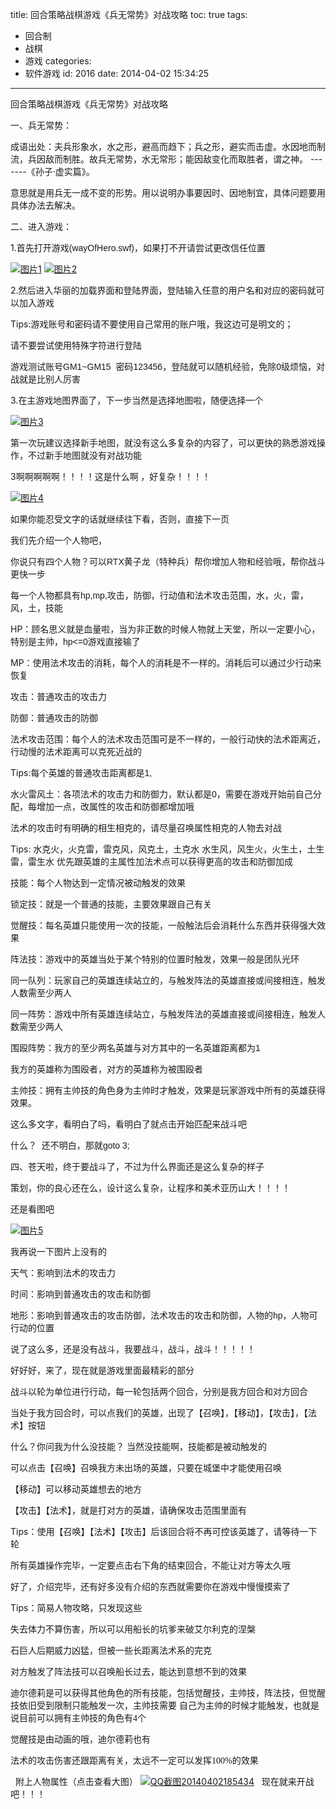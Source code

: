 title: 回合策略战棋游戏《兵无常势》对战攻略
toc: true
tags:
  - 回合制
  - 战棋
  - 游戏
categories:
  - 软件游戏
id: 2016
date: 2014-04-02 15:34:25
---

回合策略战棋游戏《兵无常势》对战攻略

一、兵无常势：

成语出处：夫兵形象水，水之形，避高而趋下；兵之形，避实而击虚。水因地而制流，兵因敌而制胜。故兵无常势，水无常形；能因敌变化而取胜者，谓之神。 -------《孙子·<span style="font-family: 宋体;">虚实</span>篇》。

意思就是用兵无一成不变的形势。用以说明办事要因时、因地制宜，具体问题要用具体办法去解决。

二、进入游戏：

1.<span style="font-family: 宋体;">首先打开游戏</span><span style="font-family: Arial;">(wayOfHero.swf)</span><span style="font-family: 宋体;">，如果打不开请尝试更改信任位置</span>

[![图片1](http://acshiryu.com/wp-content/uploads/2014/04/图片1.png)](http://acshiryu.com/wp-content/uploads/2014/04/图片1.png) [![图片2](http://acshiryu.com/wp-content/uploads/2014/04/图片2.png)](http://acshiryu.com/wp-content/uploads/2014/04/图片2.png) 
<!--more-->
2.然后进入华丽的加载界面和登陆界面，登陆输入任意的用户名和对应的密码就可以加入游戏

Tips:<span style="font-family: 宋体;">游戏账号和密码请不要使用自己常用的账户哦，我这边可是明文的；</span>

请不要尝试使用特殊字符进行登陆

游戏测试账号<span style="font-family: Arial;">GM1~GM15  </span><span style="font-family: 宋体;">密码</span><span style="font-family: Arial;">123456</span><span style="font-family: 宋体;">，登陆就可以随机经验，免除</span><span style="font-family: Arial;">0</span><span style="font-family: 宋体;">级烦恼，对战就是比别人厉害</span>

3.<span style="font-family: 宋体;">在主游戏地图界面了，下一步当然是选择地图啦，随便选择一个</span>

[![图片3](http://acshiryu.com/wp-content/uploads/2014/04/图片3.png)](http://acshiryu.com/wp-content/uploads/2014/04/图片3.png)

第一次玩建议选择新手地图，就没有这么多复杂的内容了，可以更快的熟悉游戏操作，不过新手地图就没有对战功能

3<span style="font-family: 宋体;">啊啊啊啊啊！！！！这是什么啊 ，好复杂！！！！</span>

[![图片4](http://acshiryu.com/wp-content/uploads/2014/04/图片4.png)](http://acshiryu.com/wp-content/uploads/2014/04/图片4.png)

如果你能忍受文字的话就继续往下看，否则，直接下一页

我们先介绍一个人物吧，

你说只有四个人物？可以<span style="font-family: Arial;">RTX</span><span style="font-family: 宋体;">黄子龙（特种兵）帮你增加人物和经验哦，帮你战斗更快一步</span>

每一个人物都具有<span style="font-family: Arial;">hp,mp,</span><span style="font-family: 宋体;">攻击，防御，行动值和法术攻击范围，水，火，雷，风，土，技能</span>

HP：顾名思义就是血量啦，当为非正数的时候人物就上天堂，所以一定要小心，特别是主帅，<span style="font-family: Arial;">hp&lt;=0</span><span style="font-family: 宋体;">游戏直接输了</span>

MP：使用法术攻击的消耗，每个人的消耗是不一样的。消耗后可以通过少行动来恢复

攻击：普通攻击的攻击力

防御：普通攻击的防御

法术攻击范围：每个人的法术攻击范围可是不一样的，一般行动快的法术距离近，行动慢的法术距离可以克死近战的

Tips:<span style="font-family: 宋体;">每个英雄的普通攻击距离都是</span><span style="font-family: Arial;">1,</span>

水火雷风土：各项法术的攻击力和防御力，默认都是<span style="font-family: Arial;">0</span><span style="font-family: 宋体;">，需要在游戏开始前自己分配，每增加一点，改属性的攻击和防御都增加哦</span>

法术的攻击时有明确的相生相克的，请尽量召唤属性相克的人物去对战

Tips: 水克火，火克雷，雷克风，风克土，土克水 水生风，风生火，火生土，土生雷，雷生水 优先跟英雄的主属性加法术点可以获得更高的攻击和防御加成

技能：每个人物达到一定情况被动触发的效果

锁定技：就是一个普通的技能，主要效果跟自己有关

觉醒技：每名英雄只能使用一次的技能，一般触法后会消耗什么东西并获得强大效果

阵法技：游戏中的英雄当处于某个特别的位置时触发，效果一般是团队光环

同一队列：玩家自己的英雄连续站立的，与触发阵法的英雄直接或间接相连，触发人数需至少两人

同一阵势：游戏中所有英雄连续站立，与触发阵法的英雄直接或间接相连，触发人数需至少两人

围殴阵势：我方的至少两名英雄与对方其中的一名英雄距离都为<span style="font-family: Arial;">1</span>

我方的英雄称为围殴者，对方的英雄称为被围殴者

主帅技：拥有主帅技的角色身为主帅时才触发，效果是玩家游戏中所有的英雄获得效果。

这么多文字，看明白了吗，看明白了就点击开始匹配来战斗吧

什么？  还不明白，那就<span style="font-family: Arial;">goto 3;</span>

四、苍天啦，终于要战斗了，不过为什么界面还是这么复杂的样子

策划，你的良心还在么，设计这么复杂，让程序和美术亚历山大！！！！

还是看图吧

[![图片5](http://acshiryu.com/wp-content/uploads/2014/04/图片5.png)](http://acshiryu.com/wp-content/uploads/2014/04/图片5.png)

我再说一下图片上没有的

天气：影响到法术的攻击力

时间：影响到普通攻击的攻击和防御

地形：影响到普通攻击的攻击防御，法术攻击的攻击和防御，人物的<span style="font-family: Arial;">hp</span><span style="font-family: 宋体;">，人物可行动的位置</span>

说了这么多，还是没有战斗，我要战斗，战斗，战斗！！！！！

好好好，来了，现在就是游戏里面最精彩的部分

战斗以轮为单位进行行动，每一轮包括两个回合，分别是我方回合和对方回合

当处于我方回合时，可以点我们的英雄，出现了【召唤】，【移动】，【攻击】，【法术】按钮

什么？你问我为什么没技能？ 当然没技能啊，技能都是被动触发的

可以点击【召唤】召唤我方未出场的英雄，只要在城堡中才能使用召唤

【移动】可以移动英雄想去的地方

【攻击】【法术】，就是打对方的英雄，请确保攻击范围里面有

Tips<span style="font-family: 宋体;">：使用【召唤】【法术】【攻击】后该回合将不再可控该英雄了，请等待一下轮</span>

所有英雄操作完毕，一定要点击右下角的结束回合，不能让对方等太久哦

好了，介绍完毕，还有好多没有介绍的东西就需要你在游戏中慢慢摸索了

Tips<span style="font-family: 宋体;">：简易人物攻略，只发现这些</span>

失去体力不算伤害，所以可以用船长的坑爹来破艾尔利克的涅槃

石巨人后期威力凶猛，但被一些长距离法术系的完克

对方触发了阵法技可以召唤船长过去，能达到意想不到的效果

迪尔德莉是可以获得其他角色的所有技能，包括觉醒技，主帅技，阵法技，但觉醒技依旧受到限制只能触发一次，主帅技需要 自己为主帅的时候才能触发，也就是说目前可以拥有主帅技的角色有<span style="font-family: Calibri;">4</span><span style="font-family: 宋体;">个</span>

觉醒技是由动画的哦，迪尔德莉也有

法术的攻击伤害还跟距离有关，太远不一定可以发挥<span style="font-family: Calibri;">100%</span><span style="font-family: 宋体;">的效果</span>

&nbsp;
附上人物属性（点击查看大图）
[![QQ截图20140402185434](http://acshiryu.com/wp-content/uploads/2014/04/QQ截图20140402185434.png)](http://acshiryu.com/wp-content/uploads/2014/04/QQ截图20140402185434.png)
&nbsp;
现在就来开战吧！！！